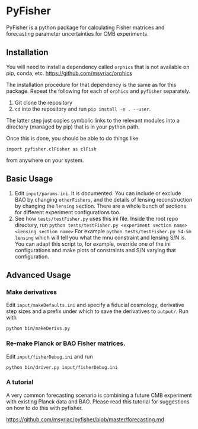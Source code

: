 # PyFisher

PyFisher is a python package for calculating Fisher matrices and forecasting parameter uncertainties for CMB experiments. 

## Installation

You will need to install a dependency called `orphics` that is not available on pip, conda, etc.
https://github.com/msyriac/orphics

The installation procedure for that dependency is the same as for this package. Repeat the following for each of `orphics` and `pyfisher` separately.

1. Git clone the repository
2. `cd` into the repository and run `pip install -e . --user`.

The latter step just copies symbolic links to the relevant modules into a directory (managed by pip) that is in your python path.

Once this is done, you should be able to do things like

``
import pyfisher.clFisher as clFish
``

from anywhere on your system.


## Basic Usage

1. Edit `input/params.ini`. It is documented. You can include or exclude BAO by changing `otherFishers`, and the details of lensing reconstruction by changing the `lensing` section. There are a whole bunch of sections for different experiment configurations too.
2. See how `tests/testFisher.py` uses this ini file. Inside the root repo directory, run
``
python tests/testFisher.py <experiment section name> <lensing section name>
``
For example
``
python tests/testFisher.py S4-5m lensing
``
which will tell you what the mnu constraint and lensing S/N is. You can adapt this script to, for example, override one of the ini configurations and make plots of constraints and S/N varying that configuration.

## Advanced Usage


### Make derivatives

Edit `input/makeDefaults.ini` and specify a fiducial cosmology, derivative step sizes and a prefix under which to save the derivatives to  `output/`. Run with

`python bin/makeDerivs.py`

### Re-make Planck or BAO Fisher matrices.

Edit `input/fisherDebug.ini` and run
```
python bin/driver.py input/fisherDebug.ini
```

### A tutorial

A very common forecasting scenario is combining a future CMB experiment with existing Planck data and BAO. Please read this tutorial for suggestions on how to do this with pyfisher.

https://github.com/msyriac/pyfisher/blob/master/forecasting.md
